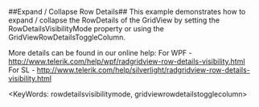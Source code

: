 ##Expand / Collapse Row Details##
This example demonstrates how to expand / collapse the RowDetails of the GridView by setting the RowDetailsVisibilityMode property or using the GridViewRowDetailsToggleColumn. 

More details can be found in our online help:
For WPF - http://www.telerik.com/help/wpf/radgridview-row-details-visibility.html   
For SL - http://www.telerik.com/help/silverlight/radgridview-row-details-visibility.html

<KeyWords: rowdetailsvisibilitymode, gridviewrowdetailstogglecolumn>